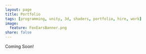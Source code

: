 ```yaml
---
layout: page
title: Portfolio
tags: [programming, unity, 3d, shaders, portfolio, hire, work]
image:
  feature: FoxEarsBanner.png
share: false
---
```


<!--<h3>Professional Projects</h3>
<ul>
	<li>Skybound (2014 - current)</li>
	<li>CASM (2014)</li>
	<li>Iron Man AR (2014)</li>
	<li>Santa Snaps (2013)</li>
	<li>Range Rover (2013)</li>
	<li>MIDI Instructional App (2012)</li>
</ul>
<h3>Personal Projects</h3>
<ul>
	<li>Fox Ears (2015 - current)</li>
	<li>EMDash (2014)</li>
	<li>Heart Racers (2013)</li>
	<li>Dungeoneers (2012)</li>
</ul> -->

Coming Soon!
